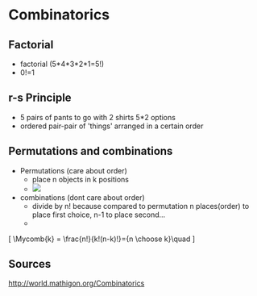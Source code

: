 # Combinatorics

## Factorial

* factorial (5\*4\*3\*2\*1=5!) 
* 0!=1

## r-s Principle

* 5 pairs of pants to go with 2 shirts 5*2 options
* ordered pair-pair of 'things' arranged in a certain order

## Permutations and combinations

* Permutations (care about order)
  * place n objects in k positions
  * <img src="https://render.githubusercontent.com/render/math?math=\Myperm{k} = \frac{n!}{(n-k)!}\quad">
* combinations (dont care about order)
  * divide by n! because compared to permutation n places(order) to place first choice, n-1 to place second...
  *  
\[
\Mycomb{k} = \frac{n!}{k!(n-k)!}={n \choose k}\quad
\]





## Sources

http://world.mathigon.org/Combinatorics

